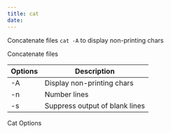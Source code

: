 ```yaml
---
title: cat
date: 
---
```


Concatenate files
`cat -A` to display non-printing chars

Concatenate files

| **Options** | **Description**                |
| ----------- | ------------------------------ |
| \-A         | Display non-printing chars     |
| \-n         | Number lines                   |
| \-s         | Suppress output of blank lines |

Cat Options

